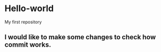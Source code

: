 # Hello-world
My first repository

I would like to make some changes to check how commit works.
-----------
